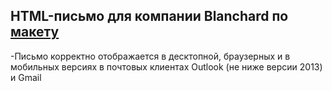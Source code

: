 ## HTML-письмо для компании Blanchard по [макету](https://www.figma.com/file/IjPFQbzPEyexijIJmHSxId/blanchard-mail?node-id=0%3A1?)
-Письмо корректно отображается в десктопной, браузерных и в мобильных версиях в почтовых клиентах Outlook (не ниже версии 2013) и Gmail 
